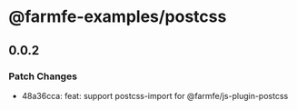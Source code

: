 # @farmfe-examples/postcss

## 0.0.2

### Patch Changes

- 48a36cca: feat: support postcss-import for @farmfe/js-plugin-postcss
